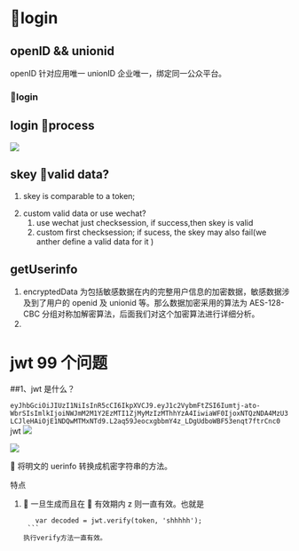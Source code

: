 # login

## openID && unionid

openID 针对应用唯一
unionID 企业唯一，绑定同一公众平台。

### login

## login process

![](https://img-blog.csdn.net/20180306143908275)

## skey valid data?

1. skey is comparable to a token;

2) custom valid data or use wechat?
   1. use wechat
      just checksession, if success,then skey is valid
   1. custom
      first checksession;
      if sucess, the skey may also fail(we anther define a valid data for it )

## getUserinfo

1. encryptedData 为包括敏感数据在内的完整用户信息的加密数据，敏感数据涉及到了用户的 openid 及 unionid 等。那么数据加密采用的算法为 AES-128-CBC 分组对称加解密算法，后面我们对这个加密算法进行详细分析。
2.

# jwt 99 个问题

##1、jwt 是什么？

`eyJhbGciOiJIUzI1NiIsInR5cCI6IkpXVCJ9.eyJ1c2VybmFtZSI6Iumtj-ato-WbrSIsImlkIjoiNWJmM2M1Y2EzMTI1ZjMyMzIzMThhYzA4IiwiaWF0IjoxNTQzNDA4MzU3LCJleHAiOjE1NDQwMTMxNTd9.L2aq59JeocxgbbmY4z_LDgUdboWBF53enqt7ftrCnc0`
jwt
![](https://segmentfault.com/img/remote/1460000005783311)

![](https://images2017.cnblogs.com/blog/1147658/201711/1147658-20171118202151718-1630139158.png)

 将明文的 uerinfo 转换成机密字符串的方法。

特点

1.  一旦生成而且在  有效期内 z 则一直有效。也就是
   ````
      var decoded = jwt.verify(token, 'shhhhh');
    ```
   执行verify方法一直有效。
   ````
